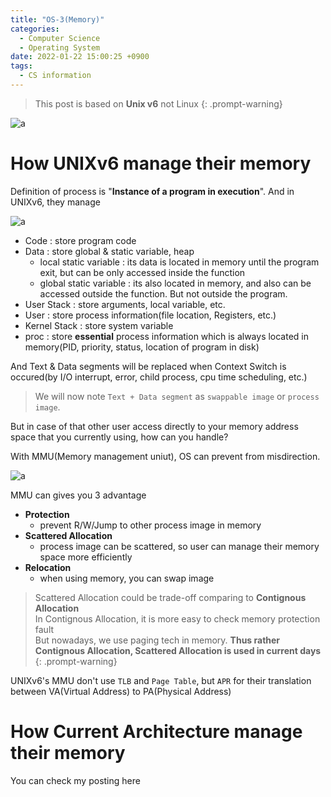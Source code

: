 ```yaml
---
title: "OS-3(Memory)"
categories:
  - Computer Science
  - Operating System
date: 2022-01-22 15:00:25 +0900
tags:
  - CS information
---
```


> This post is based on **Unix v6** not Linux
{: .prompt-warning}

![a](../../assets/p/cs/os/UNIXGenealogy.png)

# How UNIXv6 manage their memory

Definition of process is "**Instance of a program in execution**". And in UNIXv6, they manage 


![a](../../assets/p/cs/os/memory_unix6.png)
* Code : store program code
* Data : store global & static variable, heap
  * local static variable : its data is located in memory until the program exit, but can be only accessed inside the function
  * global static variable : its also located in memory, and also can be accessed outside the function. But not outside the program.
* User Stack : store arguments, local variable, etc.
* User : store process information(file location, Registers, etc.)
* Kernel Stack : store system variable
* proc : store **essential** process information which is always located in memory(PID, priority, status, location of program in disk)

And Text & Data segments will be replaced when Context Switch is occured(by I/O interrupt, error, child process, cpu time scheduling, etc.)    
> We will now note `Text + Data segment` as `swappable image` or `process image`.

But in case of that other user access directly to your memory address space that you currently using, how can you handle?

With MMU(Memory management uniut), OS can prevent from misdirection.

![a](../../assets/p/cs/os/mmu.png)

MMU can gives you 3 advantage

* **Protection**
  * prevent R/W/Jump to other process image in memory
* **Scattered Allocation**
  * process image can be scattered, so user can manage their memory space more efficiently
* **Relocation**
  * when using memory, you can swap image

> Scattered Allocation could be trade-off comparing to **Contignous Allocation**     
> In Contignous Allocation, it is more easy to check memory protection fault    
> But nowadays, we use paging tech in memory. **Thus rather Contignous Allocation, Scattered Allocation is used in current days**
{: .prompt-warning}

UNIXv6's MMU don't use `TLB` and `Page Table`, but `APR` for their translation between VA(Virtual Address) to PA(Physical Address)

# How Current Architecture manage their memory

You can check my posting here
